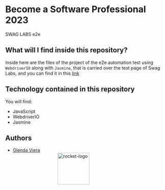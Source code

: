 # Become a Software Professional 2023

SWAG LABS e2e

## What will I find inside this repository?
Inside here are the files of the project of the e2e automation test using `WebdriverIO` along with `Jasmine`, that is carried over the test page of Swag Labs, and you can find it in this [link](https://www.saucedemo.com/)

## Technology contained in this repository

You will find:
- JavaScript
- WebdriverIO
- Jasmine


## Authors

- [Glenda Viera](https://www.github.com/GleViDe) <img src="https://user-images.githubusercontent.com/127681628/227655984-6ef31a6d-1c37-4b24-bfcc-9dc4da232a72.png" alt="rocket-logo" width="100" style="float:right;  margin:0 50%;">